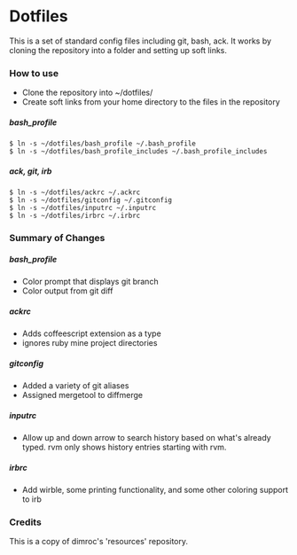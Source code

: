 Dotfiles
========

This is a set of standard config files including git, bash, ack.
It works by cloning the repository into a folder and setting up soft links.

### How to use ###

* Clone the repository into ~/dotfiles/
* Create soft links from your home directory to the files in the repository

##### bash_profile #####

    $ ln -s ~/dotfiles/bash_profile ~/.bash_profile
    $ ln -s ~/dotfiles/bash_profile_includes ~/.bash_profile_includes

##### ack, git, irb #####

    $ ln -s ~/dotfiles/ackrc ~/.ackrc
    $ ln -s ~/dotfiles/gitconfig ~/.gitconfig
    $ ln -s ~/dotfiles/inputrc ~/.inputrc
    $ ln -s ~/dotfiles/irbrc ~/.irbrc

### Summary of Changes

##### bash_profile #####

* Color prompt that displays git branch
* Color output from git diff

##### ackrc #####

* Adds coffeescript extension as a type
* ignores ruby mine project directories

##### gitconfig #####

* Added a variety of git aliases
* Assigned mergetool to diffmerge

##### inputrc #####

* Allow up and down arrow to search history based on what's already typed. rvm <up-arrow> only shows history entries starting with rvm.

##### irbrc #####

* Add wirble, some printing functionality, and some other coloring support to irb

### Credits ###

This is a copy of dimroc's 'resources' repository.
